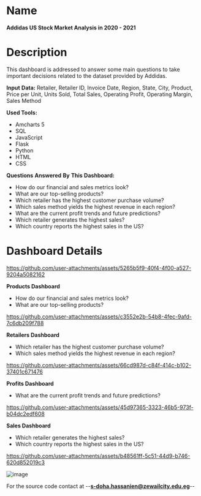 Name
=======
**Addidas US Stock Market Analysis in 2020 - 2021**

Description
=======
This dashboard is addressed to answer some main questions to take important decisions related to the dataset provided by Addidas.  


**Input** **Data:** Retailer, Retailer ID, Invoice Date, Region, State, City, Product, Price per Unit, Units Sold, Total Sales, Operating Profit, Operating Margin, Sales Method  

**Used Tools:**  
 * Amcharts 5  
 * SQL  
 * JavaScript  
 * Flask  
 * Python  
 * HTML  
 * CSS

**Questions** **Answered** **By** **This** **Dashboard:**  
* How do our financial and sales metrics look?
* What are our top-selling products?
* Which retailer has the highest customer purchase volume?
* Which sales method yields the highest revenue in each region?
* What are the current profit trends and future predictions?
* Which retailer generates the highest sales?
* Which country reports the highest sales in the US? 


Dashboard Details
=======


https://github.com/user-attachments/assets/5265b5f9-40f4-4f00-a527-9204a5082162




**Products Dashboard**  
 * How do our financial and sales metrics look?
 * What are our top-selling products?



https://github.com/user-attachments/assets/c3552e2b-54b8-4fec-9afd-7c6db209f788




**Retailers Dashboard** 
* Which retailer has the highest customer purchase volume?
* Which sales method yields the highest revenue in each region?



https://github.com/user-attachments/assets/66cd987d-c84f-414c-b102-37401c671476




**Profits Dashboard**  
* What are the current profit trends and future predictions?



https://github.com/user-attachments/assets/45d97365-3323-46b5-973f-b04dc2edf608


**Sales Dashboard** 
* Which retailer generates the highest sales?
* Which country reports the highest sales in the US? 



https://github.com/user-attachments/assets/b48561ff-5c51-44d9-b746-620d852019c3





![image](https://github.com/17-doha/Addidas-Stock-Market-Dashboard/assets/65771031/a48d681e-2692-4b14-a1aa-7a22c298a8b0)

For the source code contact at --**s-doha.hassanien@zewailcity.edu.eg**--

